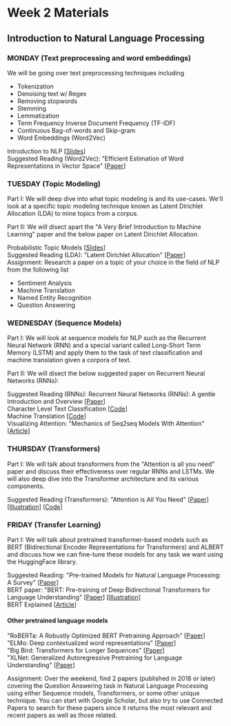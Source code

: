 # Week 2 Materials
## Introduction to Natural Language Processing
### MONDAY (Text preprocessing and word embeddings)
We will be going over text preprocessing techniques including 
- Tokenization
- Denoising text w/ Regex
- Removing stopwords
- Stemming
- Lemmatization
- Term Frequency Inverse Document Frequency (TF-IDF)
- Continuous Bag-of-words and Skip-gram
- Word Embeddings (Word2Vec)

Introduction to NLP [[Slides](https://dijkstra.eecs.umich.edu/eecs498/lectures/l2.pdf)] <br>
Suggested Reading (Word2Vec): "Efficient Estimation of Word Representations in Vector Space" [[Paper](https://arxiv.org/pdf/1301.3781.pdf)]


### TUESDAY (Topic Modeling)
Part I: We will deep dive into what topic modeling is and its use-cases. We'll look at a specific topic modeling technique known as Latent Dirichlet Allocation (LDA) to mine topics from a corpus.

Part II: We will disect apart the "A Very Brief Introduction to Machine Learning" paper and the below paper on Latent Dirichlet Allocation.

Probabilistic Topic Models [[Slides](http://www.cs.columbia.edu/~blei/talks/Blei_ICML_2012.pdf)] <br>
Suggested Reading (LDA): "Latent Dirichlet Allocation" [[Paper](https://www.jmlr.org/papers/volume3/blei03a/blei03a.pdf)] <br>
Assignment: Research a paper on a topic of your choice in the field of NLP from the following list
- Sentiment Analysis
- Machine Translation
- Named Entity Recognition
- Question Answering


### WEDNESDAY (Sequence Models)
Part I: We will look at sequence models for NLP such as the Recurrent Neural Network (RNN) and a special variant called Long-Short Term Memory (LSTM) and apply them
to the task of text classification and machine translation given a corpora of text.

Part II: We will disect the below suggested paper on Recurrent Neural Networks (RNNs):

Suggested Reading (RNNs): Recurrent Neural Networks (RNNs): A gentle Introduction and Overview [[Paper](https://arxiv.org/pdf/1912.05911.pdf)] <br>
Character Level Text Classification [[Code](https://pytorch.org/tutorials/intermediate/char_rnn_classification_tutorial.html)] <br>
Machine Translation [[Code](https://pytorch.org/tutorials/intermediate/seq2seq_translation_tutorial.html)] <br>
Visualizing Attention: "Mechanics of Seq2seq Models With Attention" [[Article](https://jalammar.github.io/visualizing-neural-machine-translation-mechanics-of-seq2seq-models-with-attention/)]

### THURSDAY (Transformers)

Part I: We will talk about transformers from the "Attention is all you need" paper and discuss their effectiveness over regular RNNs and LSTMs. We will also deep dive into the Transformer architecture and its various components.

Suggested Reading (Transformers): "Attention is All You Need" [[Paper](https://arxiv.org/pdf/1706.03762.pdf)] [[Illustration](https://jalammar.github.io/illustrated-transformer/)] [[Code](https://pytorch.org/tutorials/beginner/transformer_tutorial.html)] <br>

### FRIDAY (Transfer Learning)

Part I: We will talk about pretrained transformer-based models such as BERT (Bidirectional Encoder Representations for Transformers) and ALBERT and discuss how we can fine-tune these models for any task we want using the HuggingFace library.

Suggested Reading: "Pre-trained Models for Natural Language Processing: A Survey" [[Paper](https://arxiv.org/pdf/2003.08271.pdf)] <br>
BERT paper: "BERT: Pre-training of Deep Bidirectional Transformers for Language Understanding" [[Paper](https://arxiv.org/pdf/1810.04805.pdf)] [[Illustration](http://jalammar.github.io/illustrated-bert/)] <br> 
BERT Explained [[Article](https://towardsdatascience.com/bert-explained-state-of-the-art-language-model-for-nlp-f8b21a9b6270)] <br>

#### Other pretrained language models
"RoBERTa: A Robustly Optimized BERT Pretraining Approach" [[Paper](https://arxiv.org/pdf/1907.11692.pdf)] <br>
"ELMo: Deep contextualized word representations" [[Paper](https://arxiv.org/pdf/1802.05365.pdf)] <br>
"Big Bird: Transformers for Longer Sequences" [[Paper](https://arxiv.org/pdf/2007.14062.pdf)] <br>
"XLNet: Generalized Autoregressive Pretraining for Language Understanding" [[Paper](https://arxiv.org/pdf/1906.08237.pdf)]


Assignment: Over the weekend, find 2 papers (published in 2018 or later) covering the Question Answering task in Natural Language Processing using either Sequence models, Transformers, or some other unique technique. You can start with Google Scholar, but also try to use Connected Papers to search for these papers since it returns the most relevant and recent papers as well as those related.
